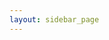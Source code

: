```yaml
---
layout: sidebar_page
---
```


<script>
  (async () => {
    const response = await fetch('https://api.github.com/repositories/304575824/contents/bulletin/');
    const data = await response.json();
    let htmlString = '<ul class="bulletin-list">';
    for (let file of data) {
      let filepath = ${file.path}.slice(0, -3) + '.html'
      let filename = ${file.name} //.replace(/([a-z0-9])([A-Z])/g, '$1 $2')
      htmlString += `<li><a href="/4m-association/${filepath}">${filename}</a></li>`;
    }
    htmlString += '</ul>';
    document.getElementsByClassName('bulletin-list')[0].innerHTML = htmlString;
  })()
</script>